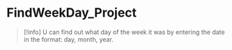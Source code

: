 # FindWeekDay_Project
>[!info] U can find out what day of the week it was by entering the date in the format: day, month, year.

